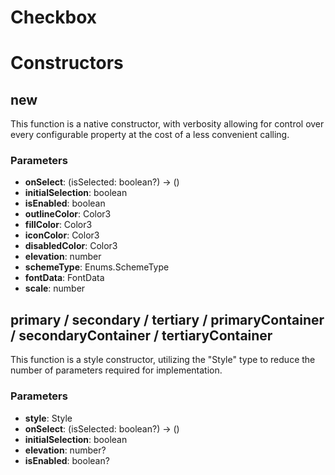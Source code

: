 # Checkbox


# Constructors


## new
This function is a native constructor, with verbosity allowing for control over every configurable property at the cost of a less convenient calling.

### Parameters
- **onSelect**: (isSelected: boolean?) -> ()
- **initialSelection**: boolean
- **isEnabled**: boolean
- **outlineColor**: Color3
- **fillColor**: Color3
- **iconColor**: Color3
- **disabledColor**: Color3
- **elevation**: number
- **schemeType**: Enums.SchemeType
- **fontData**: FontData
- **scale**: number

## primary / secondary / tertiary / primaryContainer / secondaryContainer / tertiaryContainer
This function is a style constructor, utilizing the "Style" type to reduce the number of parameters required for implementation.

### Parameters
- **style**: Style
- **onSelect**: (isSelected: boolean?) -> ()
- **initialSelection**: boolean
- **elevation**: number?
- **isEnabled**: boolean?
